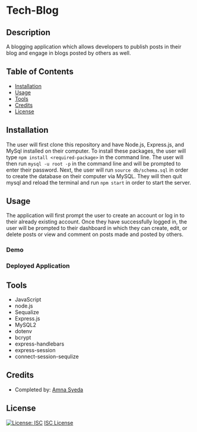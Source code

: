 # Tech-Blog

## Description
A blogging application which allows developers to publish posts in their blog and engage in blogs posted by others as well. 

## Table of Contents
* [Installation](#installation)
* [Usage](#usage)
* [Tools](#tools)
* [Credits](#credits)
* [License](#license)

## Installation
The user will first clone this repository and have Node.js, Express.js, and MySql installed on their computer. To install these packages, the user will type `npm install <required-package>` in the command line. The user will then run `mysql -u root -p` in the command line and will be prompted to enter their password. Next, the user will run `source db/schema.sql` in order to create the database on their computer via MySQL. They will then quit mysql and reload the terminal and run `npm start` in order to start the server. 

## Usage
The application will first prompt the user to create an account or log in to their already existing account. Once they have successfully logged in, the user will be prompted to their dashboard in which they can create, edit, or delete posts or view and comment on posts made and posted by others. 

### Demo 

### Deployed Application

## Tools
* JavaScript
* node.js
* Sequalize
* Express.js
* MySQL2
* dotenv
* bcrypt
* express-handlebars
* express-session
* connect-session-sequlize

## Credits
* Completed by: [Amna Syeda](https://github.com/amnasyeda)

## License
[![License: ISC](https://img.shields.io/badge/License-ISC-blue.svg)](https://opensource.org/licenses/ISC)
[ISC License](https://www.isc.org/licenses/)
